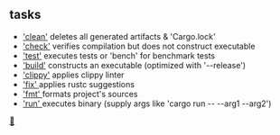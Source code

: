 ## tasks

* ['clean'](https://doc.rust-lang.org/cargo/commands/cargo-clean.html) deletes all generated artifacts & 'Cargo.lock'
* ['check'](https://doc.rust-lang.org/cargo/commands/cargo-check.html) verifies compilation but does not construct executable
* ['test'](https://doc.rust-lang.org/cargo/commands/cargo-test.html)  executes tests or 'bench' for benchmark tests
* ['build'](https://doc.rust-lang.org/cargo/commands/cargo-build.html)  constructs an executable (optimized with '--release')
* ['clippy'](https://github.com/rust-lang/rust-clippy)  applies clippy linter
* ['fix' ](https://doc.rust-lang.org/cargo/commands/cargo-fix.html) applies rustc suggestions
* ['fmt' ](https://doc.rust-lang.org/cargo/commands/cargo-fmt.html) formats project's sources
* ['run' ](https://doc.rust-lang.org/cargo/commands/cargo-run.html) executes binary (supply args like 'cargo run -- --arg1 --arg2')

[📒](https://doc.rust-lang.org/cargo/commands/build-commands.html)